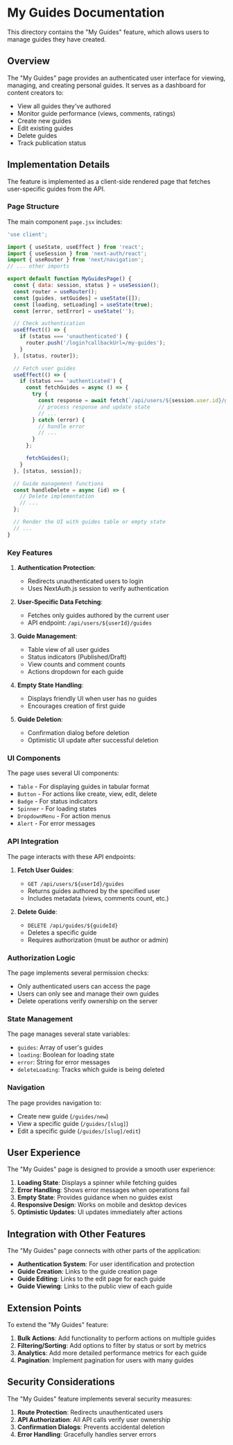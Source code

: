 # My Guides Documentation

This directory contains the "My Guides" feature, which allows users to manage guides they have created.

## Overview

The "My Guides" page provides an authenticated user interface for viewing, managing, and creating personal guides. It serves as a dashboard for content creators to:

- View all guides they've authored
- Monitor guide performance (views, comments, ratings)
- Create new guides
- Edit existing guides
- Delete guides
- Track publication status

## Implementation Details

The feature is implemented as a client-side rendered page that fetches user-specific guides from the API.

### Page Structure

The main component `page.jsx` includes:

```jsx
'use client';

import { useState, useEffect } from 'react';
import { useSession } from 'next-auth/react';
import { useRouter } from 'next/navigation';
// ... other imports

export default function MyGuidesPage() {
  const { data: session, status } = useSession();
  const router = useRouter();
  const [guides, setGuides] = useState([]);
  const [loading, setLoading] = useState(true);
  const [error, setError] = useState('');

  // Check authentication
  useEffect(() => {
    if (status === 'unauthenticated') {
      router.push('/login?callbackUrl=/my-guides');
    }
  }, [status, router]);

  // Fetch user guides
  useEffect(() => {
    if (status === 'authenticated') {
      const fetchGuides = async () => {
        try {
          const response = await fetch(`/api/users/${session.user.id}/guides`);
          // process response and update state
          // ...
        } catch (error) {
          // handle error
          // ...
        }
      };

      fetchGuides();
    }
  }, [status, session]);

  // Guide management functions
  const handleDelete = async (id) => {
    // Delete implementation
    // ...
  };

  // Render the UI with guides table or empty state
  // ...
}
```

### Key Features

1. **Authentication Protection**:
   - Redirects unauthenticated users to login
   - Uses NextAuth.js session to verify authentication

2. **User-Specific Data Fetching**:
   - Fetches only guides authored by the current user
   - API endpoint: `/api/users/${userId}/guides`

3. **Guide Management**:
   - Table view of all user guides
   - Status indicators (Published/Draft)
   - View counts and comment counts
   - Actions dropdown for each guide

4. **Empty State Handling**:
   - Displays friendly UI when user has no guides
   - Encourages creation of first guide

5. **Guide Deletion**:
   - Confirmation dialog before deletion
   - Optimistic UI update after successful deletion

### UI Components

The page uses several UI components:

- `Table` - For displaying guides in tabular format
- `Button` - For actions like create, view, edit, delete
- `Badge` - For status indicators
- `Spinner` - For loading states
- `DropdownMenu` - For action menus
- `Alert` - For error messages

### API Integration

The page interacts with these API endpoints:

1. **Fetch User Guides**:
   - `GET /api/users/${userId}/guides`
   - Returns guides authored by the specified user
   - Includes metadata (views, comments count, etc.)

2. **Delete Guide**:
   - `DELETE /api/guides/${guideId}`
   - Deletes a specific guide
   - Requires authorization (must be author or admin)

### Authorization Logic

The page implements several permission checks:

- Only authenticated users can access the page
- Users can only see and manage their own guides
- Delete operations verify ownership on the server

### State Management

The page manages several state variables:

- `guides`: Array of user's guides
- `loading`: Boolean for loading state
- `error`: String for error messages
- `deleteLoading`: Tracks which guide is being deleted

### Navigation

The page provides navigation to:

- Create new guide (`/guides/new`)
- View a specific guide (`/guides/[slug]`)
- Edit a specific guide (`/guides/[slug]/edit`)

## User Experience

The "My Guides" page is designed to provide a smooth user experience:

1. **Loading State**: Displays a spinner while fetching guides
2. **Error Handling**: Shows error messages when operations fail
3. **Empty State**: Provides guidance when no guides exist
4. **Responsive Design**: Works on mobile and desktop devices
5. **Optimistic Updates**: UI updates immediately after actions

## Integration with Other Features

The "My Guides" page connects with other parts of the application:

- **Authentication System**: For user identification and protection
- **Guide Creation**: Links to the guide creation page
- **Guide Editing**: Links to the edit page for each guide
- **Guide Viewing**: Links to the public view of each guide

## Extension Points

To extend the "My Guides" feature:

1. **Bulk Actions**: Add functionality to perform actions on multiple guides
2. **Filtering/Sorting**: Add options to filter by status or sort by metrics
3. **Analytics**: Add more detailed performance metrics for each guide
4. **Pagination**: Implement pagination for users with many guides

## Security Considerations

The "My Guides" feature implements several security measures:

1. **Route Protection**: Redirects unauthenticated users
2. **API Authorization**: All API calls verify user ownership
3. **Confirmation Dialogs**: Prevents accidental deletion
4. **Error Handling**: Gracefully handles server errors 